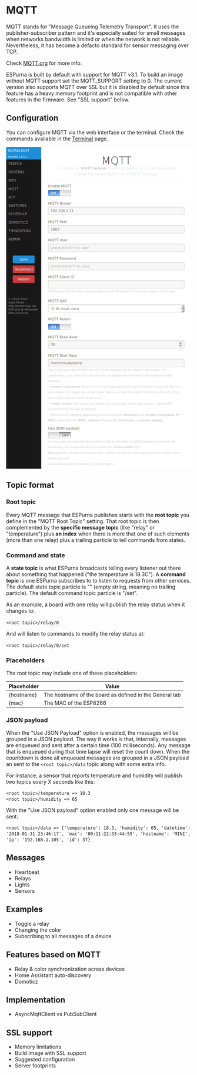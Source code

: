 # MQTT

MQTT stands for "Message Queueing Telemetry Transport". It uses the publisher-subscriber pattern and it's especially suited for small messages when networks bandwidth is limited or when the network is not reliable. Nevertheless, it has become a defacto standard for sensor messaging over TCP.

Check [MQTT.org](http://mqtt.org/) for more info.

ESPurna is built by default with support for MQTT v3.1. To build an image without MQTT support set the MQTT_SUPPORT setting to 0. The current version also supports MQTT over SSL but it is disabled by default since this feature has a heavy memory footprint and is not compatible with other features in the firmware. See "SSL support" below.

## Configuration

You can configure MQTT via the web interface or the terminal. Check the commands available in the [Terminal](Terminal) page.

![ESPurna UI MQTT](images/ui/espurna-ui-mqtt.png)

## Topic format

### Root topic

Every MQTT message that ESPurna publishes starts with the **root topic** you define in the "MQTT Root Topic" setting. That root topic is then complemented by the **specific message topic** (like "relay" or "temperature") plus **an index** when there is more that one of such elements (more than one relay) plus a trailing particle to tell commands from states.

### Command and state

A **state topic** is what ESPurna broadcasts telling every listener out there about something that happened ("the temperature is 18.3C"). A **command topic** is one ESPurna subscribes to to listen to requests from other services. The default state topic particle is "" (empty string, meaning no trailing particle). The default command topic particle is "/set".

As an example, a board with one relay will publish the relay status when it changes to:

`<root topic>/relay/0`

And will listen to commands to modify the relay status at:

`<root topic>/relay/0/set`

### Placeholders

The root topic may include one of these placeholders:

| Placeholder | Value | 
|--- | --- |  
| {hostname} | The hostname of the board as defined in the General tab | 
| {mac} | The MAC of the ESP8266 | 

### JSON payload

When the "Use JSON Payload" option is enabled, the messages will be grouped in a JSON payload. The way it works is that, internally, messages are enqueued and sent after a certain time (100 milliseconds). Any message that is enqueued during that time lapse will reset the count down. When the countdown is done all enqueued messages are grouped in a JSON payload an sent to the `<root topic>/data` topic along with some extra info.

For instance, a sensor that reports temperature and humidity will publish two topics every X seconds like this:

```
<root topic>/temperature => 18.3
<root topic>/humidity => 65
```

With the "Use JSON payload" option enabled only one message will be sent:

```
<root topic>/data => {'temperature': 18.3, 'humidity': 65, 'datetime': '2018-01-31 23:46:17', 'mac': '00:11:22:33:44:55', 'hostname': 'MINI', 'ip': '192.168.1.105', 'id': 37}
```

## Messages

* Heartbeat
* Relays
* Lights
* Sensors

## Examples

* Toggle a relay
* Changing the color
* Subscribing to all messages of a device

## Features based on MQTT

* Relay & color synchronization across devices
* Home Assistant auto-discovery
* Domoticz

## Implementation

* AsyncMqttClient vs PubSubClient

## SSL support

* Memory limitations
* Build image with SSL support
* Suggested configuration
* Server footprints

